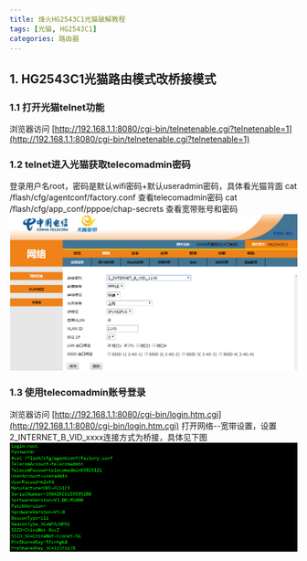 ```yaml
---
title: 烽火HG2543C1光猫破解教程
tags: [光猫, HG2543C1]
categories: 路由器
---
```

## 1. HG2543C1光猫路由模式改桥接模式

### 1.1 打开光猫telnet功能
浏览器访问 [http://192.168.1.1:8080/cgi-bin/telnetenable.cgi?telnetenable=1](http://192.168.1.1:8080/cgi-bin/telnetenable.cgi?telnetenable=1)
### 1.2 telnet进入光猫获取telecomadmin密码
登录用户名root，密码是默认wifi密码+默认useradmin密码，具体看光猫背面
cat /flash/cfg/agentconf/factory.conf 查看telecomadmin密码
cat /flash/cfg/app_conf/pppoe/chap-secrets 查看宽带账号和密码
![](images/202111132343643.png)

### 1.3 使用telecomadmin账号登录
浏览器访问 [http://192.168.1.1:8080/cgi-bin/login.htm.cgi](http://192.168.1.1:8080/cgi-bin/login.htm.cgi)
打开网络--宽带设置，设置2_INTERNET_B_VID_xxxx连接方式为桥接，具体见下图
![](images/202111132343260.png)




